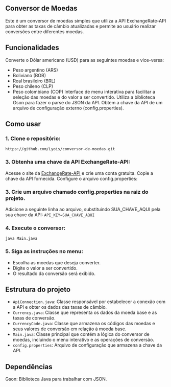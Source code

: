 ## Conversor de Moedas
Este é um conversor de moedas simples que utiliza a API ExchangeRate-API para obter as taxas de câmbio atualizadas e permite ao usuário realizar conversões entre diferentes moedas.

## Funcionalidades
Converte o Dólar americano (USD) para as seguintes moedas e vice-versa:
* Peso argentino (ARS)
* Boliviano (BOB)
* Real brasileiro (BRL)
* Peso chileno (CLP)
* Peso colombiano (COP)
Interface de menu interativa para facilitar a seleção das moedas e do valor a ser convertido.
Utiliza a biblioteca Gson para fazer o parse do JSON da API.
Obtem a chave da API de um arquivo de configuração externo (config.properties).

## Como usar

### 1. Clone o repositório:
`https://github.com/Lyois/conversor-de-moedas.git`

### 3. Obtenha uma chave da API ExchangeRate-API:

Acesse o site da [ExchangeRate-API](https://www.exchangerate-api.com/) e crie uma conta gratuita.
Copie a chave da API fornecida.
Configure o arquivo config.properties:

### 3. Crie um arquivo chamado config.properties na raiz do projeto.

Adicione a seguinte linha ao arquivo, substituindo SUA_CHAVE_AQUI pela sua chave da API:
`API_KEY=SUA_CHAVE_AQUI`
### 4. Execute o conversor:
`java Main.java`

### 5. Siga as instruções no menu:

* Escolha as moedas que deseja converter.
* Digite o valor a ser convertido.
* O resultado da conversão será exibido.

## Estrutura do projeto
* `ApiConnection.java`: Classe responsável por estabelecer a conexão com a API e obter os dados das taxas de câmbio.
* `Currency.java`: Classe que representa os dados da moeda base e as taxas de conversão.
* `CurrencyCode.java`: Classe que armazena os códigos das moedas e seus valores de conversão em relação à moeda base.
* `Main.java`: Classe principal que contém a lógica do conversor de moedas, incluindo o menu interativo e as operações de conversão.
* `config.properties`: Arquivo de configuração que armazena a chave da API.

## Dependências
Gson: Biblioteca Java para trabalhar com JSON.
